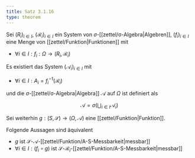 ```yaml
---
title: Satz 3.1.16
type: theorem
---
```


Sei $(R_i)_{i \in I}$, $(\mathcal{R}_i)_{i \in I}$ ein System von $\sigma$-[[zettel/σ-Algebra|Algebren]], $(f_i)_{i \in I}$ eine Menge von [[zettel/Funktion|Funktionen]] mit
- $\forall i \in I : f_i : \Omega \to (R_i, \mathcal{R}_i)$

Es existiert das System $(\mathcal{A}_i)_{i \in I}$ mit
- $\forall i \in I : A_i = f_i^{-1}(\mathcal{R}_i)$

und die $\sigma$-[[zettel/σ-Algebra|Algebra]] $\mathcal{A}$ auf $\Omega$ ist definiert als

$$
	\mathcal{A} = \sigma\left( \bigcup_{i \in I} \mathcal{A}_i \right)
$$

Sei weiterhin $g : (S, \mathscr{S}) \to (\Omega, \mathcal{A})$ eine [[zettel/Funktion|Funktion]].

Folgende Aussagen sind äquivalent
- $g$ ist $\mathscr{S}$-$\mathcal{A}$-[[zettel/Funktion/A-S-Messbarkeit|messbar]]
- $\forall i \in I : (f_i \circ g)$ ist $\mathscr{S}$-$\mathcal{R}_i$-[[zettel/Funktion/A-S-Messbarkeit|messbar]]
